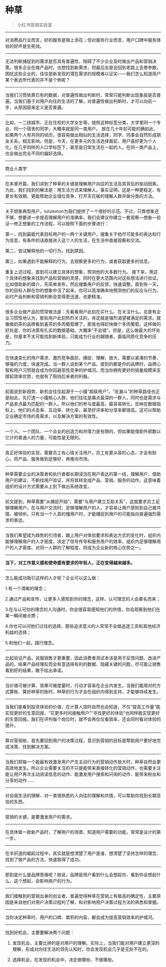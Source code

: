 # 种草

> 小红书营销实验室

---

对消费品行业而言，好的服务是锦上添花；但对服务行业而言，用户口碑中服务体验的好坏是生死线。

---

无法判断捕捉到的需求是否具有普遍性，阻碍了不少企业及时做出产品和营销决策。很多企业在做产品时，也想找到新需求，但最后总是会回到老路上去卷参数。困扰这些企业的，往往是新发现的潜在需求的规模难以证实——我们怎么知道用户某个表达所代表的并不是个例呢？

---

当我们习惯依靠已有的数据，对普遍性做出判断时，常常只能判断出现象层是否普遍。当我们基于对用户向往的生活的了解，对普遍性做出判断时，才可以向前一步，从原因层来定义是否普遍。

---

比如，一二线城市、正在住校的大学女生等。按照这种标签分类，大学里同一个专业、同一个宿舍的同学，大概率就是同一类用户。
放在几十年前可能的确如此，如果两个人有共同的经历，很容易做出相似的生活选择，同学、同事会自然形成朋友关系，相互影响。但是，今天，在更多元的生活选择面前，用户喜好更为个人化，在几乎同样的人口学标签下，甚至是日常生活在一起的人，在同一类产品上，也会做出完全不同的偏好选择。

---

商业人类学

---

在本章开篇，我们讲到了种草的关键是理解用户向往的生活及其背后的驱动因素。为此，我们找到的解法是：用生活方式来理解人。事实证明，这是一种更稳定、有更长有效期、更能帮助企业错位竞争，打开天花板的理解人群并做分类的方法。

---

关于想象典型用户，lululemon为我们提供了一个很好的示范。不过，只靠想象还不够，想要进一步提高理解用户的准确率，我们会建议你建立一套观察—想象—验证—修正想象的工作流程，可以按照下面的步骤进行：

第一，找到最能代表目标用户的一两个关键用户，搜集关于他尽可能多的表达和行为信息，有条件的话直接进入这个人的生活，在生活中直接观察和交流。

第二，尝试解释他的一切行为，找到原因。

第三，如果遇到不能解释的行为，去观察更多的行为，或者获取更多的信息。

重复上述过程，直到可以建立具体的想象，预测他的大多数行为。
接下来，用这个具体的想象来找到产品和营销的灵感，同时在更大范围内对这些想法进行验证。比如借助新的媒介，先简单发布，然后搜集用户的反馈，快速调整。直到有一天，你的目标人群在你的想象中活了起来，你可以高准确率地预测他们的反应与行为。此时产品判断和营销判断会变得更迅速，也更精准。

---

很多企业做产品的惯常做法是：先看看用户此刻在买什么、在关注什么。总是有企业习惯性地认为，那些用户此刻热烈关注的，肯定就是强烈渴望被满足的需求。就像做奶茶的品牌看到喜茶的多肉葡萄爆了，那我也得赶快做个多肉葡萄。这样做的好处是，你的决策有扎实的数据基础，大概率“不会错”。但是，这么做最大的坏处是，你基本不太可能找到新体验，只能成为行业的跟随者，面临同质化竞争的压力。

---

在快速变化的用户需求、激烈竞争面前，捕捉、理解、放大，需要以紧凑的节奏、够强的力度，快速完成。当一群人说到某个产品，提到的都是你的品牌时，品牌心智和用户习惯就会成为你回避恶性竞争的护城河。而当你拥有更好的销量规模来支撑起效率优势，也就有了阻挡后来者的利器。

---

前面说到新趋势、新机会往往起源于一小撮“超级用户”。“反漏斗”的种草路径也正是如此，先打透一小撮核心人群，他们往往是痛点最深的一群人，同时也是需求与产品卖点最为匹配的一群人。所以他们的参与度最高，最容易转化，反映在数据指标上，他们的点击率、互动率、转化率，甚至好评率和分享率都很高。这可以帮助企业确定市场的真需求，以及解决方案的有效性。

---

一个人、一个团队、一个企业的创造力和共情力是有限的，但如果能借助外部数以亿计的普通人的力量，可能性是无限的。

---

真正好体验的实现，需要员工有心情关注用户。员工有更从容的心态，才会有耐心，将产品、服务做到足够好，再推向市场。

---

种草需要企业的决策者和执行者都长期浸泡在用户表达的第一线，理解用户，借助用户的建议、不断找用户验证，并将其转变成产品、营销、服务的动作。这意味着组织的设计方式需要从上到下做出系统改变。

---

前文提到，种草需要“从捕捉开始”，需要“与用户建立互助关系”，这就要求员工足够理解用户。在与用户交流时，足够理解用户的人，才容易让用户感知到自己被共情、被倾听。只有当一个人真的懂用户时，才能捕捉到用户的可能指向普遍强烈需求的表达。

---

当我们希望成为趋势的引领者，跟上用户对体验要求和表达方式的变化时，组织内能够理解用户的人才密度，决定了信号传导和服务用户的效率。组织内足够理解用户的人才密度、对同一人群的了解程度，将成为企业新的核心优势之一。

---

**当下，对工作意义感和使命感有要求的年轻人，正在变得越来越多。**

---

怎么能成功吸引这样的人才呢？企业可以这么做：

1.有一个清晰的理念；

2.通过产品和宣传，让更多人感知到你的理念，这样，认可理念的人会慕名而来；

3.在与认可你的理念的人沟通时，你会很容易感知他们的热情，你会观察到他们在某一瞬间被点燃；

4.你也可以问他们过往的选择，那些追求意义的人常常不会做追逐工资和其他经济利益的选择；

5.和他们一起，践行理念。

---

比起验证产品，说服销售才更重要，因此消费者测试本该是用于反馈问题、改进产品的，结果产品经理反而会有意选择有利的数据、隐藏关键的问题，尽可能让销售看到好的结果，敢于给出承诺。

---

当价值可被计算、效果可被度量时，行动才容易在企业内发生。当我们能用对的方式算账、算好种草的账时，种草的行为才会在组织内得到支持，才能够持续发生。

---

当我们能看到投资体验的价值，在计算人效时自然也会知道，不仅“提高工作量”能实现更好的生意回报，“花更多时间接触用户”“寻找更好的体验”也同样能实现更好的生意回报。我们在评判每个岗位时，就不会再仅仅看效率，还会同时看对体验的提升。

---

算对营销账，首先要回到用户的决策过程，意识到营销的目标是帮助用户更好地完成决策、找到解决方案。

---

当我们把每一个能最有效激发用户产生主动行为的营销动作放大时，种草自然会更高效地发生。所以企业需要关注的不只是能带来直接转化的营销动作，也需要关注能让用户再次主动阅读信息的动作、能激发用户搜索和问询的动作、能带来粉丝和分享的动作……

---

对自我生活的理解、对一类很熟悉的人向往的理解和共情，可以帮助你找到长期坚信的东西。

---

营销的关键，是要激发用户的需求。

---

在具体做一款新产品时，了解用户的场景、知道用户需要的功能，常常是设计的第一步。

---

在羊织道的崛起过程中，其实就是想清楚了用户是谁、想清楚了坚持怎样的理念、找到了做产品的方法，快速取得了成功。

---

那到底什么是品牌思维呢？她说，品牌是用户看到什么会想起你、看到你会想起什么，这个想起，会影响用户的行为。

---

我们接触到的营销出身的创业者，普遍觉得种草在营销上有极高的确定性，主要原因是来自他们对用户决策过程的了解，和对影响用户决策过程方法的熟悉和掌握。

---

当你决定种草时，用户的口碑、累积的内容，都会成为提高营销效率的护城河。

---

找到好机会，主要要解决两个问题：

1. 发现机会，主要比拼的是对用户的理解。实际上，当我们能对用户建立更深的理解，形成对向往生活的领先认知时，你会发现机会几乎是无处不在的。

2. 选择机会，在发现的机会中，决定做哪些、不做哪些。
